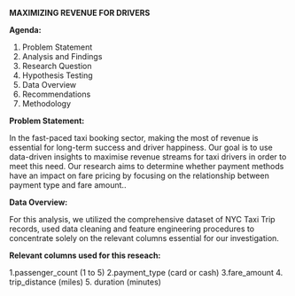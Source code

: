 **MAXIMIZING REVENUE FOR DRIVERS**

**Agenda:**
1. Problem Statement
2. Analysis and Findings
3. Research Question
4. Hypothesis Testing
5. Data Overview 
6. Recommendations
7. Methodology

**Problem Statement:**
 
In the fast-paced taxi booking sector, making the most of revenue is essential for long-term success and driver happiness. 
Our goal is to use data-driven insights to maximise revenue streams for taxi drivers in order to meet this need. Our research aims to determine whether payment methods have an impact on fare pricing by focusing on the relationship between payment type and fare amount..

**Data Overview:**

For this analysis, we utilized the comprehensive dataset of NYC Taxi Trip records, used data cleaning and feature engineering procedures to concentrate solely on the relevant columns essential for our investigation.

**Relevant columns used for this reseach:**

1.passenger_count (1 to 5)
2.payment_type (card or cash)
3.fare_amount
4. trip_distance (miles)
5. duration (minutes)

